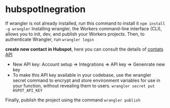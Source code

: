# hubspotInegration

If wrangler is not already installed, run this command to install it ``` npm install -g wrangler ```
Installing wrangler, the Workers command-line interface (CLI), allows you to init, dev, and publish your Workers projects.
Then, to authenticate Wrangler, run ``` wrangler login ```

**create new contact in Hubspot**, here you can consult the details of [contats API](https://legacydocs.hubspot.com/docs/methods/contacts/create_contact)
- New API key: Account setup => Integrations => API key => Genenrate new key
- To make this API key available in your codebase, use the wrangler secret command to encrypt and store environment variables for use in your function,
without revealing them to users.  ``` wrangler secret put HSPOT_API_KEY ```

Finally, publish the project using the command ``` wrangler publish ```
